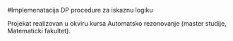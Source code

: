 #Implemenatacija DP procedure za iskaznu logiku

Projekat realizovan u okviru kursa Automatsko rezonovanje (master studije, Matematicki fakultet).


 
